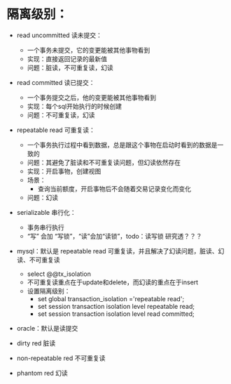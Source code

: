 # 隔离级别：
- read uncommitted 读未提交：
    - 一个事务未提交，它的变更能被其他事物看到
    - 实现：直接返回记录的最新值
    - 问题：脏读，不可重复读，幻读

- read committed 读已提交：
    - 一个事务提交之后，他的变更能被其他事物看到
    - 实现：每个sql开始执行的时候创建
    - 问题：不可重复读，幻读    

- repeatable read 可重复读：
    - 一个事务执行过程中看到数据，总是跟这个事物在启动时看到的数据是一致的
    - 问题：其避免了脏读和不可重复读问题，但幻读依然存在
    - 实现：开启事物，创建视图
    - 场景：
        - 查询当前额度，开启事物后不会随着交易记录变化而变化
    - 问题：幻读

- serializable 串行化：
    - 事务串行执行
    - “写” 会加 “写锁”，“读”会加“读锁”，todo：读写锁 研究透？？？

- mysql：默认是 repeatable read 可重复读，并且解决了幻读问题，脏读、幻读、不可重复读
  - select @@tx_isolation
  - 不可重复读重点在于update和delete，而幻读的重点在于insert
  - 设置隔离级别：
    - set global transaction_isolation ='repeatable read';
    - set session transaction isolation level repeatable read;
    - set session transaction isolation level read committed;


- oracle：默认是读提交
- dirty red 脏读
- non-repeatable red 不可重复读
- phantom red 幻读
